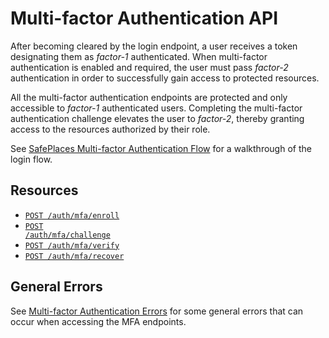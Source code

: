 # Multi-factor Authentication API

After becoming cleared by the login endpoint, a user receives a token designating them as _factor-1_ authenticated.
When multi-factor authentication is enabled and required, the user must pass _factor-2_ authentication in order to
successfully gain access to protected resources.

All the multi-factor authentication endpoints are protected and only accessible to _factor-1_ authenticated users.
Completing the multi-factor authentication challenge elevates the user to _factor-2_, thereby granting access to the
resources authorized by their role.

See [SafePlaces Multi-factor Authentication Flow](../mfa-flow.md) for a walkthrough of the login flow.

## Resources

- <code><a href="enroll.md">POST /auth/mfa/enroll</a></code>
- <code><a href="challenge.md">POST /auth/mfa/challenge</a></code>
- <code><a href="verify.md">POST /auth/mfa/verify</a></code>
- <code><a href="recover.md">POST /auth/mfa/recover</a></code>

## General Errors

See [Multi-factor Authentication Errors](errors.md) for some general
errors that can occur when accessing the MFA endpoints.
